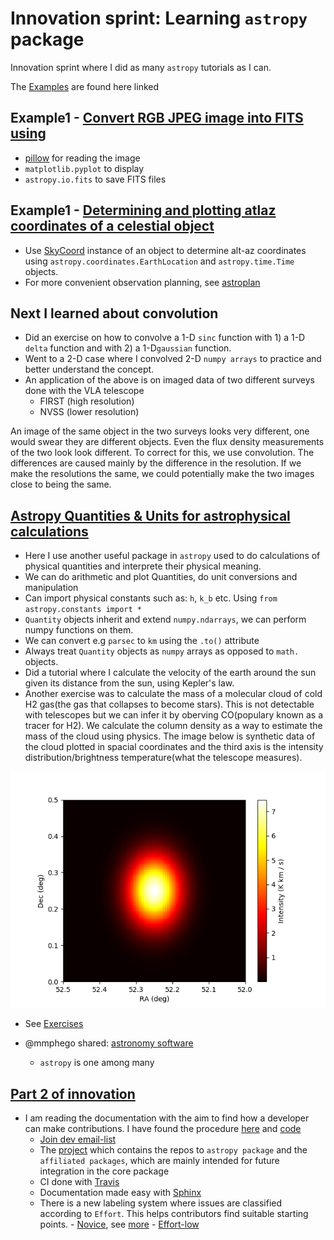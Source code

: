 # Innovation sprint: Learning `astropy` package

Innovation sprint where I did as many `astropy` tutorials as I can.

The [Examples](https://docs.astropy.org/en/stable/generated/examples/index.html) are found here linked

## Example1 - [Convert RGB JPEG image into FITS using](https://docs.astropy.org/en/stable/generated/examples/io/split-jpeg-to-fits.html#sphx-glr-generated-examples-io-split-jpeg-to-fits-py)
  - [pillow](https://python-pillow.org)  for reading the image
  - `matplotlib.pyplot` to display
  - `astropy.io.fits` to save FITS files

## Example1 - [Determining and plotting atlaz coordinates of a celestial object](https://docs.astropy.org/en/stable/generated/examples/coordinates/plot_obs-planning.html#sphx-glr-generated-examples-coordinates-plot-obs-planning-py)
  - Use [SkyCoord](https://docs.astropy.org/en/stable/api/astropy.coordinates.SkyCoord.html#astropy.coordinates.SkyCoord) instance of an object to determine alt-az coordinates using `astropy.coordinates.EarthLocation` and `astropy.time.Time` objects.
  - For more convenient observation planning, see [astroplan](https://astroplan.readthedocs.io/en/latest/)
  
  ## Next I learned about convolution
  - Did an exercise on how to convolve a 1-D `sinc` function with 1) a 1-D `delta` function and with 2) a 1-D`gaussian` function.
  - Went to a 2-D case where I convolved 2-D `numpy arrays` to practice and better understand the concept.
  - An application of the above is on imaged data of two different surveys done with the VLA telescope
    - FIRST (high resolution)
    - NVSS (lower resolution)

An image of the same object in the two surveys looks very different, one would swear they are different objects. Even the flux density measurements of the two look look different. To correct for this, we use convolution. The differences are caused mainly by the difference in the resolution. If we make the resolutions the same, we could potentially make the two images close to being the same.

## [Astropy Quantities & Units for astrophysical calculations](http://learn.astropy.org/rst-tutorials/quantities.html?highlight=filtertutorials%20filterradioastronomy)
  - Here I use another useful package in `astropy` used to do calculations of physical quantities and interprete their physical meaning.
  - We can do arithmetic and plot Quantities, do unit conversions and manipulation
  - Can import physical constants such as: `h`, `k_b` etc. Using `from astropy.constants import *`
  - `Quantity` objects inherit and extend `numpy.ndarrays`, we can perform numpy functions on them.
  - We can convert e.g `parsec` to `km` using the `.to()` attribute
  - Always treat `Quantity` objects as `numpy` arrays as opposed to `math.` objects.
  - Did a tutorial where I calculate the velocity of the earth around the sun given its distance from the sun, using Kepler's law.
  - Another exercise was to calculate the mass of a molecular cloud of cold H2 gas(the gas that collapses to become stars). This is not detectable with telescopes but we can infer it by oberving CO(populary known as a tracer for H2). We calculate the column density as a way to estimate the mass of the cloud using physics. The image below is synthetic data of the cloud plotted in spacial coordinates and the third axis is the intensity distribution/brightness temperature(what the telescope measures).
  
  ![alt text](CO_cloud_intensity.png)
  
  - See [Exercises](http://learn.astropy.org/rst-tutorials/quantities.html?highlight=filtertutorials%20filterradioastronomy)
  
  - @mmphego shared: [astronomy software](https://github.com/orbitalindex/awesome-space)
    - `astropy` is one among many

## [Part 2 of innovation](https://docs.astropy.org/en/stable/)
  - I am reading the documentation with the aim to find how a developer can make contributions. I have found the procedure [here](https://docs.astropy.org/en/stable/development/vision.html) and [code](https://www.astropy.org/contribute.html#code)
    - [Join dev email-list](https://groups.google.com/forum/#!forum/astropy-dev)
    - The [project](https://github.com/astropy?type=source) which contains the repos to `astropy package` and the `affiliated packages`, which are mainly intended for future integration in the core package
    - CI done with [Travis](https://travis-ci.org/)
    - Documentation made easy with [Sphinx](https://www.sphinx-doc.org/en/master/)
    - There is a new labeling system where issues are classified according to `Effort`. This helps contributors find suitable starting points.
               - [Novice](https://github.com/search?p=2&q=label%3Apackage-novice&ref=searchresults&state=open&type=Issues&utf8=%E2%9C%93), see [more](https://www.astropy.org/contribute.html#code)
               - [Effort-low](https://github.com/search?p=2&q=label%3Apackage-novice+label%3Aeffort-low&ref=searchresults&state=open&type=Issues&utf8=%E2%9C%93)
